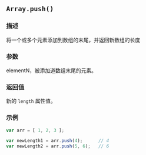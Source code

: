 ## `Array.push()` 

### 描述

将一个或多个元素添加到数组的末尾，并返回新数组的长度 

### 参数

elementN，被添加道数组末尾的元素。

### 返回值

新的 `length` 属性值。

### 示例

```js
var arr = [ 1, 2, 3 ];

var newLength1 = arr.push(4);      // 4
var newLength2 = arr.push(5, 6);   // 6
```

